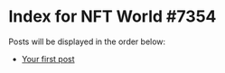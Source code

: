 # Index for NFT World #7354
Posts will be displayed in the order below:

- [Your first post](./001-first.md)

